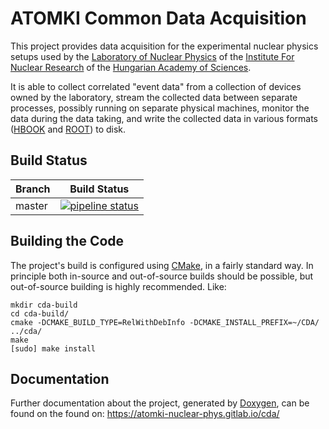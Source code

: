 ATOMKI Common Data Acquisition
==============================

This project provides data acquisition for the experimental nuclear physics
setups used by the
[Laboratory of Nuclear Physics](http://www.atomki.hu/en/departments/2/introduction)
of the [Institute For Nuclear Research](http://www.atomki.hu/en/) of the
[Hungarian Academy of Sciences](http://mta.hu/english).

It is able to collect correlated "event data" from a collection of devices owned
by the laboratory, stream the collected data between separate processes,
possibly running on separate physical machines, monitor the data during the data
taking, and write the collected data in various formats
([HBOOK](http://cern.ch/cernlib) and [ROOT](http://root.cern.ch)) to disk.

Build Status
------------

| Branch | Build Status |
|--------|--------------|
| master | [![pipeline status](https://gitlab.com/atomki-nuclear-phys/cda/badges/master/pipeline.svg)](https://gitlab.com/atomki-nuclear-phys/cda/commits/master) |

Building the Code
-----------------

The project's build is configured using [CMake](https://cmake.org), in a fairly
standard way. In principle both in-source and out-of-source builds should be
possible, but out-of-source building is highly recommended. Like:

```
mkdir cda-build
cd cda-build/
cmake -DCMAKE_BUILD_TYPE=RelWithDebInfo -DCMAKE_INSTALL_PREFIX=~/CDA/ ../cda/
make
[sudo] make install
```

Documentation
-------------

Further documentation about the project, generated by
[Doxygen](www.doxygen.org), can be found on the found on:
https://atomki-nuclear-phys.gitlab.io/cda/
